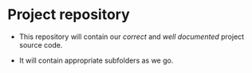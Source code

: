 # Project repository

- This repository will contain our *correct* and *well documented* project source code.

- It will contain appropriate subfolders as we go.
